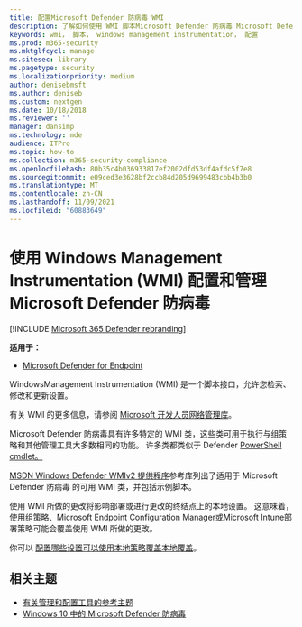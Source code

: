 ```yaml
---
title: 配置Microsoft Defender 防病毒 WMI
description: 了解如何使用 WMI 脚本Microsoft Defender 防病毒 Microsoft Defender for Endpoint 中的检索、修改和更新设置来配置和管理自定义设置。
keywords: wmi， 脚本， windows management instrumentation， 配置
ms.prod: m365-security
ms.mktglfcycl: manage
ms.sitesec: library
ms.pagetype: security
ms.localizationpriority: medium
author: denisebmsft
ms.author: deniseb
ms.custom: nextgen
ms.date: 10/18/2018
ms.reviewer: ''
manager: dansimp
ms.technology: mde
audience: ITPro
ms.topic: how-to
ms.collection: m365-security-compliance
ms.openlocfilehash: 80b35c4b036933817ef2002dfd53df4afdc5f7e8
ms.sourcegitcommit: e09ced3e3628bf2ccb84d205d9699483cbb4b3b0
ms.translationtype: MT
ms.contentlocale: zh-CN
ms.lasthandoff: 11/09/2021
ms.locfileid: "60883649"
---
```

# <a name="use-windows-management-instrumentation-wmi-to-configure-and-manage-microsoft-defender-antivirus"></a>使用 Windows Management Instrumentation (WMI) 配置和管理Microsoft Defender 防病毒

[!INCLUDE [Microsoft 365 Defender rebranding](../../includes/microsoft-defender.md)]


**适用于：**

- [Microsoft Defender for Endpoint](/microsoft-365/security/defender-endpoint/)

WindowsManagement Instrumentation (WMI) 是一个脚本接口，允许您检索、修改和更新设置。

有关 WMI 的更多信息，请参阅 [Microsoft 开发人员网络管理库](/windows/win32/wmisdk/wmi-start-page)。

Microsoft Defender 防病毒具有许多特定的 WMI 类，这些类可用于执行与组策略和其他管理工具大多数相同的功能。 许多类都类似于 Defender [PowerShell cmdlet。](use-powershell-cmdlets-microsoft-defender-antivirus.md)

[MSDN Windows Defender WMIv2 提供程序](/previous-versions/windows/desktop/defender/windows-defender-wmiv2-apis-portal)参考库列出了适用于 Microsoft Defender 防病毒 的可用 WMI 类，并包括示例脚本。

使用 WMI 所做的更改将影响部署或进行更改的终结点上的本地设置。 这意味着，使用组策略、Microsoft Endpoint Configuration Manager或Microsoft Intune部署策略可能会覆盖使用 WMI 所做的更改。 

你可以 [配置哪些设置可以使用本地策略覆盖本地覆盖](configure-local-policy-overrides-microsoft-defender-antivirus.md)。

## <a name="related-topics"></a>相关主题

- [有关管理和配置工具的参考主题](configuration-management-reference-microsoft-defender-antivirus.md)
- [Windows 10 中的 Microsoft Defender 防病毒](microsoft-defender-antivirus-in-windows-10.md)